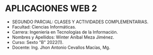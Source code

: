 # APLICACIONES WEB 2
- SEGUNDO PARCIAL: CLASES Y ACTIVIDADES COMPLEMENTARIAS.
- Facultad: Ciencias Informáticas.
- Carrera: Ingeniería en Tecnologías de la Información.
- Nombres y Apellidos: Winter Aníbal Meza Jiménez.
- Curso: Sexto "B" 2022(1).
- Docente: Ing. Jhon Antonio Cevallos Macías, Mg.